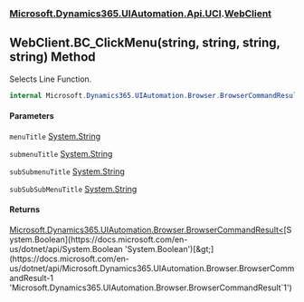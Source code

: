 ### [Microsoft.Dynamics365.UIAutomation.Api.UCI](Microsoft.Dynamics365.UIAutomation.Api.UCI.md 'Microsoft.Dynamics365.UIAutomation.Api.UCI').[WebClient](WebClient.md 'Microsoft.Dynamics365.UIAutomation.Api.UCI.WebClient')

## WebClient.BC_ClickMenu(string, string, string, string) Method

Selects Line Function.

```csharp
internal Microsoft.Dynamics365.UIAutomation.Browser.BrowserCommandResult<bool> BC_ClickMenu(string menuTitle, string submenuTitle, string subSubmenuTitle, string subSubSubMenuTitle);
```
#### Parameters

<a name='Microsoft.Dynamics365.UIAutomation.Api.UCI.WebClient.BC_ClickMenu(string,string,string,string).menuTitle'></a>

`menuTitle` [System.String](https://docs.microsoft.com/en-us/dotnet/api/System.String 'System.String')

<a name='Microsoft.Dynamics365.UIAutomation.Api.UCI.WebClient.BC_ClickMenu(string,string,string,string).submenuTitle'></a>

`submenuTitle` [System.String](https://docs.microsoft.com/en-us/dotnet/api/System.String 'System.String')

<a name='Microsoft.Dynamics365.UIAutomation.Api.UCI.WebClient.BC_ClickMenu(string,string,string,string).subSubmenuTitle'></a>

`subSubmenuTitle` [System.String](https://docs.microsoft.com/en-us/dotnet/api/System.String 'System.String')

<a name='Microsoft.Dynamics365.UIAutomation.Api.UCI.WebClient.BC_ClickMenu(string,string,string,string).subSubSubMenuTitle'></a>

`subSubSubMenuTitle` [System.String](https://docs.microsoft.com/en-us/dotnet/api/System.String 'System.String')

#### Returns
[Microsoft.Dynamics365.UIAutomation.Browser.BrowserCommandResult&lt;](https://docs.microsoft.com/en-us/dotnet/api/Microsoft.Dynamics365.UIAutomation.Browser.BrowserCommandResult-1 'Microsoft.Dynamics365.UIAutomation.Browser.BrowserCommandResult`1')[System.Boolean](https://docs.microsoft.com/en-us/dotnet/api/System.Boolean 'System.Boolean')[&gt;](https://docs.microsoft.com/en-us/dotnet/api/Microsoft.Dynamics365.UIAutomation.Browser.BrowserCommandResult-1 'Microsoft.Dynamics365.UIAutomation.Browser.BrowserCommandResult`1')